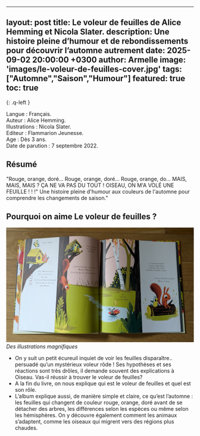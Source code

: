 

---
layout: post
title: Le voleur de feuilles de Alice Hemming et Nicola Slater.
description: Une histoire pleine d’humour et de rebondissements pour découvrir l’automne autrement
date: 2025-09-02 20:00:00 +0300
author: Armelle
image: 'images/le-voleur-de-feuilles-cover.jpg'
tags: ["Automne","Saison","Humour"]
featured: true
toc: true
---

{: .q-left }

Langue : Français.  
Auteur : Alice Hemming.  
Illustrations : Nicola Slater.                    
Editeur : Flammarion Jeunesse.               
Age : Dès 3 ans.                          
Date de parution : 7 septembre 2022.        

## Résumé

"Rouge, orange, doré... Rouge, orange, doré... Rouge, orange, do... MAIS, MAIS, MAIS ? ÇA NE VA PAS DU TOUT ! OISEAU, ON M'A VOLÉ UNE FEUILLE ! ! !" Une histoire pleine d'humour aux couleurs de l'automne pour comprendre les changements de saison."

## Pourquoi on aime Le voleur de feuilles ?

![Des illustrations magnifiques](images/le-voleur-de-feuilles-int.jpg)
*Des illustrations magnifiques*
- On y suit un petit écureuil inquiet de voir les feuilles disparaître.. persuadé qu’un mystérieux voleur rôde ! Ses hypothèses  et ses réactions sont très drôles, il demande souvent des explications à Oiseau. Vas-il réussir à trouver le voleur de feuilles?
- A la fin du livre, on nous explique qui est le voleur de feuilles et quel est son rôle.
- L’album explique aussi, de manière simple et claire, ce qu’est l’automne : les feuilles qui changent de couleur rouge, orange, doré  avant de se détacher des arbres, les différences selon les espèces ou même selon les hémisphères. On y découvre également comment les animaux s’adaptent, comme les oiseaux qui migrent vers des régions plus chaudes.




